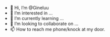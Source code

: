 - 👋 Hi, I’m @Gineluu
- 👀 I’m interested in ...
- 🌱 I’m currently learning ...
- 💞️ I’m looking to collaborate on ...
- 📫 How to reach me phone/knock at my door.

<!---
Gineluu/Gineluu is a ✨ special ✨ repository because its `README.md` (this file) appears on your GitHub profile.
You can click the Preview link to take a look at your changes.
--->
